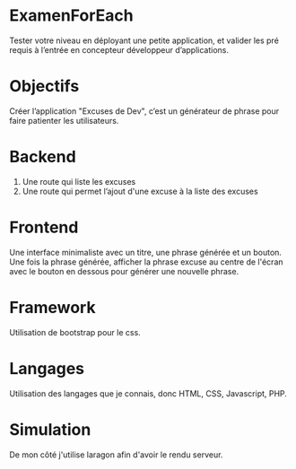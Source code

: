 # ExamenForEach
Tester votre niveau en déployant une petite application, et valider les pré requis à l’entrée en concepteur développeur d’applications.

# Objectifs 
Créer l’application "Excuses de Dev", c’est un générateur de phrase pour faire patienter les utilisateurs.

# Backend 
1. Une route qui liste les excuses
2. Une route qui permet l’ajout d'une excuse à la liste des excuses

# Frontend 
Une interface minimaliste avec un titre, une phrase générée et un bouton.
Une fois la phrase générée, afficher la phrase excuse au centre de l'écran avec le bouton en dessous
pour générer une nouvelle phrase.

# Framework 
Utilisation de bootstrap pour le css. 

# Langages 
Utilisation des langages que je connais, donc HTML, CSS, Javascript, PHP. 

# Simulation 
De mon côté j'utilise laragon afin d'avoir le rendu serveur. 
